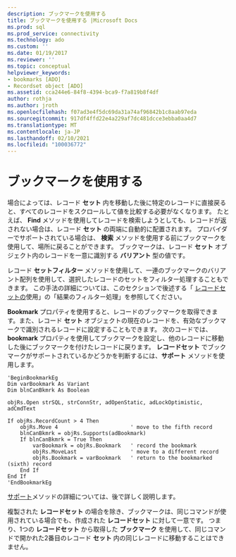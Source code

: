 ```yaml
---
description: ブックマークを使用する
title: ブックマークを使用する |Microsoft Docs
ms.prod: sql
ms.prod_service: connectivity
ms.technology: ado
ms.custom: ''
ms.date: 01/19/2017
ms.reviewer: ''
ms.topic: conceptual
helpviewer_keywords:
- bookmarks [ADO]
- Recordset object [ADO]
ms.assetid: cca244e6-84f8-4394-bca9-f7a819b8f4df
author: rothja
ms.author: jroth
ms.openlocfilehash: f07ad3e4f5dc69da31a74af96842b1c8aab97eda
ms.sourcegitcommit: 917df4ffd22e4a229af7dc481dcce3ebba0aa4d7
ms.translationtype: MT
ms.contentlocale: ja-JP
ms.lasthandoff: 02/10/2021
ms.locfileid: "100036772"
---
```

# <a name="using-bookmarks"></a>ブックマークを使用する
場合によっては、レコード **セット** 内を移動した後に特定のレコードに直接戻ると、すべてのレコードをスクロールして値を比較する必要がなくなります。 たとえば、 **Find** メソッドを使用してレコードを検索しようとしても、レコードが返されない場合は、レコード **セット** の両端に自動的に配置されます。 プロバイダーでサポートされている場合は、 **検索** メソッドを使用する前にブックマークを使用して、場所に戻ることができます。 ブックマークは、レコード **セット** オブジェクト内のレコードを一意に識別する **バリアント** 型の値です。  
  
 レコード **セットフィルター** メソッドを使用して、一連のブックマークのバリアント配列を使用して、選択したレコードのセットをフィルター処理することもできます。 この手法の詳細については、このセクションで後述する「 [レコードセットの](../../../ado/guide/data/working-with-recordsets.md)使用」の「結果のフィルター処理」を参照してください。  
  
 **Bookmark** プロパティを使用すると、レコードのブックマークを取得できます。また、レコード **セット** オブジェクトの現在のレコードを、有効なブックマークで識別されるレコードに設定することもできます。 次のコードでは、 **bookmark** プロパティを使用してブックマークを設定し、他のレコードに移動した後にブックマークを付けたレコードに戻ります。 **レコードセット** でブックマークがサポートされているかどうかを判断するには、**サポート** メソッドを使用します。  
  
```  
'BeginBookmarkEg  
Dim varBookmark As Variant  
Dim blnCanBkmrk As Boolean  
  
objRs.Open strSQL, strConnStr, adOpenStatic, adLockOptimistic, adCmdText  
  
If objRs.RecordCount > 4 Then  
    objRs.Move 4                       ' move to the fifth record  
    blnCanBkmrk = objRs.Supports(adBookmark)  
    If blnCanBkmrk = True Then  
        varBookmark = objRs.Bookmark   ' record the bookmark  
        objRs.MoveLast                 ' move to a different record  
        objRs.Bookmark = varBookmark   ' return to the bookmarked (sixth) record  
    End If  
End If  
'EndBookmarkEg  
```  
  
 [サポート](../../../ado/reference/ado-api/supports-method.md)メソッドの詳細については、後で詳しく説明します。  
  
 複製された **レコードセット** の場合を除き、ブックマークは、同じコマンドが使用されている場合でも、作成された **レコードセット** に対して一意です。 つまり、1つの **レコードセット** から取得した **ブックマーク** を使用して、同じコマンドで開かれた2番目のレコード **セット** 内の同じレコードに移動することはできません。
